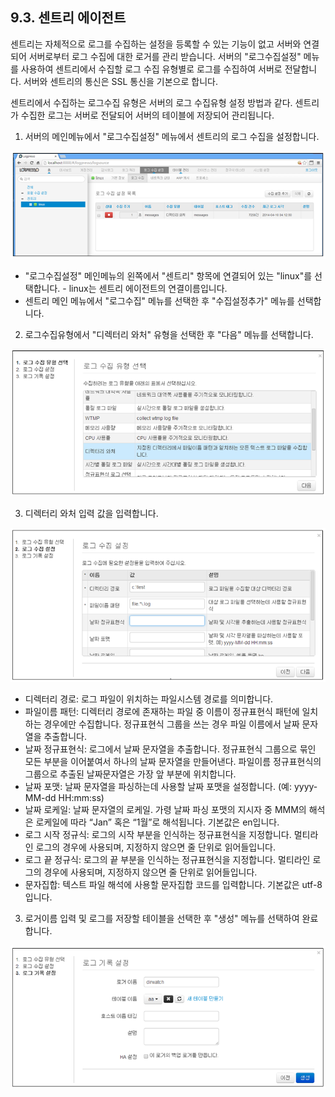 ## 9.3. 센트리 에이전트

센트리는 자체적으로 로그를 수집하는 설정을 등록할 수 있는 기능이 없고 서버와 연결되어 서버로부터 로그 수집에 대한 로거를 관리 받습니다. 서버의 "로그수집설정" 메뉴를 사용하여 센트리에서 수집할 로그 수집 유형별로 로그를 수집하여 서버로 전달합니다. 서버와 센트리의 통신은 SSL 통신을 기본으로 합니다.

센트리에서 수집하는 로그수집 유형은 서버의 로그 수집유형 설정 방법과 같다. 센트리가 수집한 로그는 서버로 전달되어 서버의 테이블에 저장되어 관리됩니다.

1) 서버의 메인메뉴에서 "로그수집설정" 메뉴에서 센트리의 로그 수집을 설정합니다.

![로그수집 설정 메인메뉴](images/9.3.0_sentry_1.png)

* "로그수집설정" 메인메뉴의 왼쪽에서 "센트리" 항목에 연결되어 있는 "linux"를 선택합니다.
	\- linux는 센트리 에이전트의 연결이름입니다.
* 센트리 메인 메뉴에서 "로그수집" 메뉴를 선택한 후 "수집설정추가" 메뉴를 선택합니다.

2) 로그수집유형에서 "디렉터리 와처" 유형을 선택한 후 "다음" 메뉴를 선택합니다.

![로그수집 유형선택](images/9.3.0_sentry_2.png)

3) 디렉터리 와처 입력 값을 입력합니다.

![로그수집 설정](images/9.2.9_dirwatch_2.png)

* 디렉터리 경로: 로그 파일이 위치하는 파일시스템 경로를 의미합니다.
* 파일이름 패턴: 디렉터리 경로에 존재하는 파일 중 이름이 정규표현식 패턴에 일치하는 경우에만 수집합니다. 정규표현식 그룹을 쓰는 경우 파일 이름에서 날짜 문자열을 추출합니다.
* 날짜 정규표현식: 로그에서 날짜 문자열을 추출합니다. 정규표현식 그룹으로 묶인 모든 부분을 이어붙여서 하나의 날짜 문자열을 만들어낸다. 파일이름 정규표현식의 그룹으로 추출된 날짜문자열은 가장 앞 부분에 위치합니다.
* 날짜 포맷: 날짜 문자열을 파싱하는데 사용할 날짜 포맷을 설정합니다. (예: yyyy-MM-dd HH:mm:ss)
* 날짜 로케일: 날짜 문자열의 로케일. 가령 날짜 파싱 포맷의 지시자 중 MMM의 해석은 로케일에 따라 “Jan” 혹은 “1월”로 해석됩니다.  기본값은 en입니다.
* 로그 시작 정규식:  로그의 시작 부분을 인식하는 정규표현식을 지정합니다. 멀티라인 로그의 경우에 사용되며, 지정하지 않으면 줄 단위로 읽어들입니다.
* 로그 끝 정규식:  로그의 끝 부분을 인식하는 정규표현식을 지정합니다. 멀티라인 로그의 경우에 사용되며, 지정하지 않으면 줄 단위로 읽어들입니다.
* 문자집합: 텍스트 파일 해석에 사용할 문자집합 코드를 입력합니다. 기본값은 utf-8입니다.

3) 로거이름 입력 및 로그를 저장할 테이블을 선택한 후 "생성" 메뉴를 선택하여 완료합니다.

![로그기록 설정](images/9.2.9_dirwatch_3.png)

